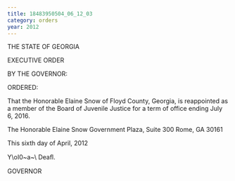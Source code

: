 ```yaml
---
title: 18483950504_06_12_03
category: orders
year: 2012
---
```

 

THE STATE OF GEORGIA

EXECUTIVE ORDER

BY THE GOVERNOR:

ORDERED:

That the Honorable Elaine Snow of Floyd County, Georgia, is
reappointed as a member of the Board of Juvenile Justice for a term
of office ending July 6, 2016.

The Honorable Elaine Snow
Government Plaza, Suite 300
Rome, GA 30161

This sixth day of April, 2012

Y\oI0~a~\ Deaﬂ.

GOVERNOR

